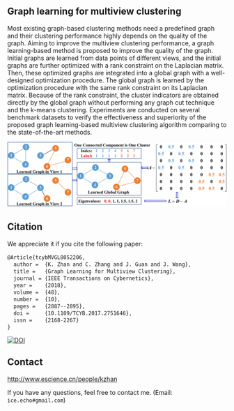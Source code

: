 ## Graph learning for multiview clustering
Most existing graph-based clustering methods need a predefined graph and their clustering performance highly depends on the quality of the graph. Aiming to improve the multiview clustering performance, a graph learning-based method is proposed to improve the quality of the graph. Initial graphs are learned from data points of different views, and the initial graphs are further optimized with a rank constraint on the Laplacian matrix. Then, these optimized graphs are integrated into a global graph with a well-designed optimization procedure. The global graph is learned by the optimization procedure with the same rank constraint on its Laplacian matrix. Because of the rank constraint, the cluster indicators are obtained directly by the global graph without performing any graph cut technique and the k-means clustering. Experiments are conducted on several benchmark datasets to verify the effectiveness and superiority of the proposed graph learning-based multiview clustering algorithm comparing to the state-of-the-art methods.

![](figure_01.jpg)

## Citation
We appreciate it if you cite the following paper:
```
@Article{tcybMVGL8052206,
  author =  {K. Zhan and C. Zhang and J. Guan and J. Wang},
  title =   {Graph Learning for Multiview Clustering},
  journal = {IEEE Transactions on Cybernetics},
  year =    {2018},
  volume =  {48},
  number =  {10},
  pages =   {2887--2895},
  doi =     {10.1109/TCYB.2017.2751646},
  issn =    {2168-2267}
}
```
<a href="https://doi.org/10.1109/TCYB.2017.2751646"><img src="https://zenodo.org/badge/DOI/10.1109/TCYB.2017.2751646.svg" alt="DOI"></a>

## Contact
http://www.escience.cn/people/kzhan

If you have any questions, feel free to contact me. (Email: `ice.echo#gmail.com`)

